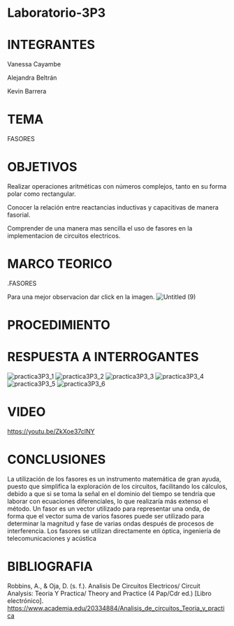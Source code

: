 # Laboratorio-3P3

# INTEGRANTES
Vanessa Cayambe

Alejandra Beltrán

Kevin Barrera

# TEMA
FASORES
# OBJETIVOS
Realizar operaciones aritméticas con números complejos, tanto en su forma polar
como rectangular.

Conocer la relación entre reactancias inductivas y capacitivas de manera fasorial.

Comprender de una manera mas sencilla el uso de fasores en la implementacion de circuitos electricos.

# MARCO TEORICO

.FASORES

Para una mejor observacion dar click en la imagen.
![Untitled (9)](https://user-images.githubusercontent.com/84421020/133168821-e23f52e2-1140-4716-8202-2f6e468c5411.jpg)

# PROCEDIMIENTO


# RESPUESTA A INTERROGANTES
![practica3P3_1](https://user-images.githubusercontent.com/84421020/133299314-b1d65bb7-5871-46d6-bb57-683c628673c8.jpg)
![practica3P3_2](https://user-images.githubusercontent.com/84421020/133299324-69a338f8-390d-4c29-9e86-fa586d69af5d.jpg)
![practica3P3_3](https://user-images.githubusercontent.com/84421020/133299343-fabdd634-0e9b-4de0-bde3-728e6825ea76.jpg)
![practica3P3_4](https://user-images.githubusercontent.com/84421020/133299360-d496cfef-004f-4fee-8c8f-170264bff8fe.jpg)
![practica3P3_5](https://user-images.githubusercontent.com/84421020/133299389-1e66fe7a-ba75-4baf-af33-7a15ed9f6f58.jpg)
![practica3P3_6](https://user-images.githubusercontent.com/84421020/133299407-5952a989-59e0-420f-8966-39009e849b86.jpg)


# VIDEO 
https://youtu.be/ZkXoe37clNY
# CONCLUSIONES
La utilización de los fasores es un instrumento matemática de gran ayuda, puesto que simplifica la exploración de los circuitos, facilitando los cálculos, debido a que si se toma la señal en el dominio del tiempo se tendría que laborar con ecuaciones diferenciales, lo que realizaría más extenso el método. Un fasor es un vector utilizado para representar una onda, de forma que el vector suma de varios fasores
puede ser utilizado para determinar la magnitud y fase de varias ondas después de procesos de
interferencia. Los fasores se utilizan directamente en óptica, ingeniería de telecomunicaciones y acústica
# BIBLIOGRAFIA
Robbins, A., & Oja, D. (s. f.). Analisis De Circuitos Electricos/ Circuit Analysis: Teoria Y Practica/ Theory and Practice (4 Pap/Cdr ed.) [Libro electrónico]. https://www.academia.edu/20334884/Analisis_de_circuitos_Teoria_y_practica
